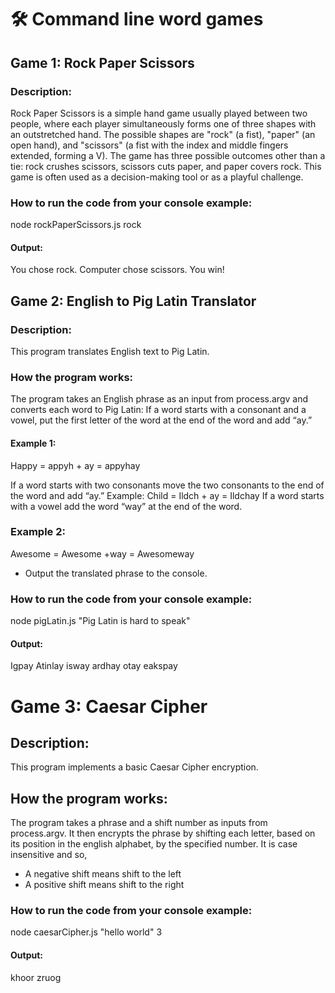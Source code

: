 # 🛠️ Command line word games

## Game 1: Rock Paper Scissors

### Description: 
Rock Paper Scissors is a simple hand game usually played between two people, where each player simultaneously forms one of three shapes with an outstretched hand. 
The possible shapes are "rock" (a fist), "paper" (an open hand), and "scissors" (a fist with the index and middle fingers extended, forming a V). 
The game has three possible outcomes other than a tie: rock crushes scissors, scissors cuts paper, and paper covers rock. 
This game is often used as a decision-making tool or as a playful challenge.

### How to run the code from your console example:
node rockPaperScissors.js rock
#### Output:
You chose rock. Computer chose scissors. You win!

## Game 2: English to Pig Latin Translator

### Description: 
This program translates English text to Pig Latin.

### How the program works:
The program takes an English phrase as an input from process.argv and converts each word to Pig Latin:
If a word starts with a consonant and a vowel, put the first letter of the word at the end of the word and add “ay.”

#### Example 1: 
Happy = appyh + ay = appyhay

If a word starts with two consonants move the two consonants to the end of the word and add “ay.”
Example: Child = Ildch + ay = Ildchay
If a word starts with a vowel add the word “way” at the end of the word.

### Example 2: 
Awesome = Awesome +way = Awesomeway
- Output the translated phrase to the console.

### How to run the code from your console example:
node pigLatin.js "Pig Latin is hard to speak"
#### Output: 
Igpay Atinlay isway ardhay otay eakspay

# Game 3: Caesar Cipher

## Description:
This program implements a basic Caesar Cipher encryption.

## How the program works:
The program takes a phrase and a shift number as inputs from process.argv. It then encrypts the phrase by shifting each letter, based on its position in the english alphabet, by the specified number. It is case insensitive and so,
- A negative shift means shift to the left
- A positive shift means shift to the right

### How to run the code from your console example:
node caesarCipher.js "hello world" 3
#### Output:
 khoor zruog